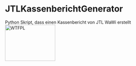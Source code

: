 # JTLKassenberichtGenerator
Python Skript, dass einen Kassenbericht von JTL WaWi erstellt<a href="http://www.wtfpl.net/"><img
       src="http://www.wtfpl.net/wp-content/uploads/2012/12/logo-220x1601.png"
       width="165" height="120" alt="WTFPL" /></a>
